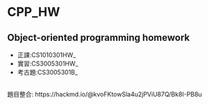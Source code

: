 # CPP_HW
## Object-oriented programming homework
- 正課:CS1010301HW_
- 實習:CS3005301HW_
- 考古題:CS3005301B_

<br>
題目整合:
https://hackmd.io/@kvoFKtowSla4u2jPViU87Q/Bk8I-PB8u
